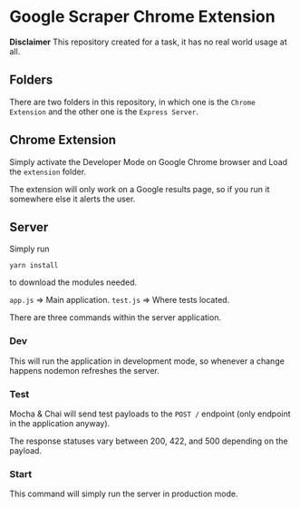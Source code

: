 # Google Scraper Chrome Extension

**Disclaimer**
This repository created for a task, it has no real world usage at all.

## Folders

There are two folders in this repository, in which one is the `Chrome Extension` and the other one is the `Express Server`.

## Chrome Extension

Simply activate the Developer Mode on Google Chrome browser and Load the `extension` folder.

The extension will only work on a Google results page, so if you run it somewhere else it alerts the user.

## Server

Simply run

```
yarn install
```

to download the modules needed.

`app.js` => Main application.
`test.js` => Where tests located.

There are three commands within the server application.

### Dev

This will run the application in development mode, so whenever a change happens nodemon refreshes the server.

### Test

Mocha & Chai will send test payloads to the `POST /` endpoint (only endpoint in the application anyway).

The response statuses vary between 200, 422, and 500 depending on the payload.

### Start

This command will simply run the server in production mode.
